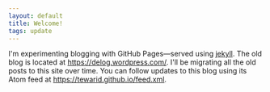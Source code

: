 ```yaml
---
layout: default
title: Welcome!
tags: update
---
```


I'm experimenting blogging with GitHub Pages&mdash;served using [jekyll](https://jekyllrb.com). The old blog is located at <https://delog.wordpress.com/>. I'll be migrating all the old posts to this site over time. You can follow updates to this blog using its Atom feed at https://tewarid.github.io/feed.xml.
